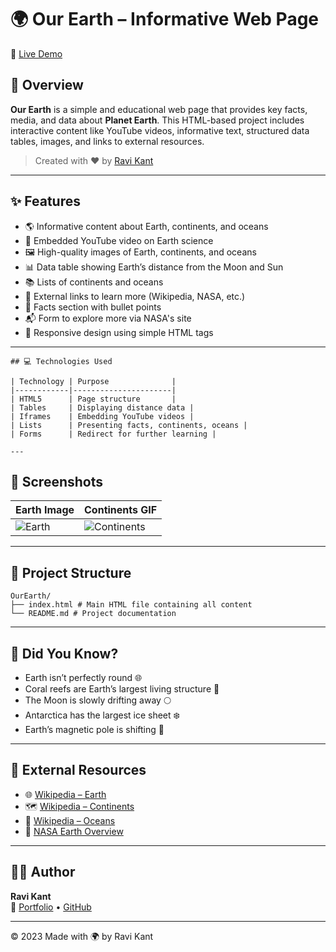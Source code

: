 # 🌍 Our Earth – Informative Web Page  
🔗 [Live Demo](https://replit.com/@Ravikantmahi/Our-Earth)

## 📖 Overview

**Our Earth** is a simple and educational web page that provides key facts, media, and data about **Planet Earth**. This HTML-based project includes interactive content like YouTube videos, informative text, structured data tables, images, and links to external resources.

> Created with ❤️ by [Ravi Kant](https://github.com/Ravikantmahi)

---

## ✨ Features

- 🌎 Informative content about Earth, continents, and oceans  
- 🎥 Embedded YouTube video on Earth science  
- 🖼️ High-quality images of Earth, continents, and oceans  
- 📊 Data table showing Earth’s distance from the Moon and Sun  
- 📚 Lists of continents and oceans  
- 🔗 External links to learn more (Wikipedia, NASA, etc.)  
- 📝 Facts section with bullet points  
- 📬 Form to explore more via NASA's site  
- 📱 Responsive design using simple HTML tags  

---
```
## 💻 Technologies Used

| Technology | Purpose              |
|------------|----------------------|
| HTML5      | Page structure       |
| Tables     | Displaying distance data |
| Iframes    | Embedding YouTube videos |
| Lists      | Presenting facts, continents, oceans |
| Forms      | Redirect for further learning |

---
```
## 📸 Screenshots

| Earth Image | Continents GIF |
|-------------|----------------|
| ![Earth](https://upload.wikimedia.org/wikipedia/commons/6/69/Earth2014shape_SouthAmerica_small.jpg) | ![Continents](https://upload.wikimedia.org/wikipedia/commons/thumb/9/97/Continental_models-Australia.gif/1280px-Continental_models-Australia.gif) |

---

## 📁 Project Structure
```
OurEarth/
├── index.html # Main HTML file containing all content
└── README.md # Project documentation
```

---

## 🧠 Did You Know?

- Earth isn’t perfectly round 🌐  
- Coral reefs are Earth’s largest living structure 🪸  
- The Moon is slowly drifting away 🌕  
- Antarctica has the largest ice sheet ❄️  
- Earth’s magnetic pole is shifting 🧭  

---

## 🔗 External Resources

- 🌐 [Wikipedia – Earth](https://en.wikipedia.org/wiki/Earth)  
- 🗺️ [Wikipedia – Continents](https://en.wikipedia.org/wiki/Continent)  
- 🌊 [Wikipedia – Oceans](https://en.wikipedia.org/wiki/Ocean)  
- 🚀 [NASA Earth Overview](https://solarsystem.nasa.gov/planets/earth/overview/)  

---

## 👨‍💻 Author

**Ravi Kant**  
🔗 [Portfolio](https://ravikantportfolio.vercel.app) • [GitHub](https://github.com/Ravikantmahi)

---

© 2023 Made with 🌍 by Ravi Kant
